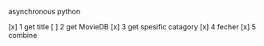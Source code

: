 asynchronous python

[x] 1 get title
[ ] 2 get MovieDB
[x] 3 get spesific catagory
[x] 4 fecher
[x] 5 combine
